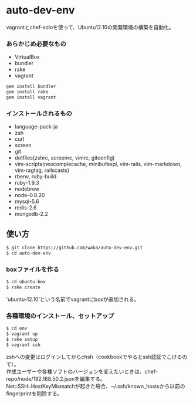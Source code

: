 # auto-dev-env

vagrantとchef-soloを使って、Ubuntu12.10の開発環境の構築を自動化。

### あらかじめ必要なもの

* VirtualBox
* bundler
* rake
* vagrant

```sh
gem install bundler
gem install rake
gem install vagrant
```

### インストールされるもの

* language-pack-ja
* zsh
* curl
* screen
* git
* dotfiles(zshrc, screenrc, vimrc, gitconfig)
* vim-scripts(neocomplecache, minibufexpl, vim-rails, vim-markdown, vim-ragtag, railscasts)
* rbenv, ruby-build
* ruby-1.9.3
* nodebrew
* node-0.8.20
* mysql-5.6
* redis-2.6
* mongodb-2.2


## 使い方

```sh
$ git clone https://github.com/waka/auto-dev-env.git
$ cd auto-dev-env
```

### boxファイルを作る

```sh
$ cd ubuntu-box
$ rake create
```

'ubuntu-12.10'という名前でvagrantにboxが追加される。

### 各種環境のインストール、セットアップ

```sh
$ cd env
$ vagrant up
$ rake setup
$ vagrant ssh
```

zshへの変更はログインしてからchsh（cookbookでやるとssh認証でこけるので）。  
作成ユーザーや各種ソフトのバージョンを変えたいときは、chef-repo/node/192.168.50.2.jsonを編集する。  
Net::SSH::HostKeyMismatchが起きた場合、~/.ssh/known_hostsから以前のfingerprintを削除する。
